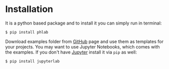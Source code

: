 Installation
============

It is a python based package and to install it you can simply run in terminal:

`$ pip install phlab`

Download examples folder from [GitHub](https://github.com/geonda/RIXS.phonons) page and use them as templates for your projects. You may want to use Jupyter Notebooks, which comes with the examples. If you don't have [Jupyter](https://jupyter.org/documentation) install it  via `pip` as well:

`$ pip install jupyterlab`
